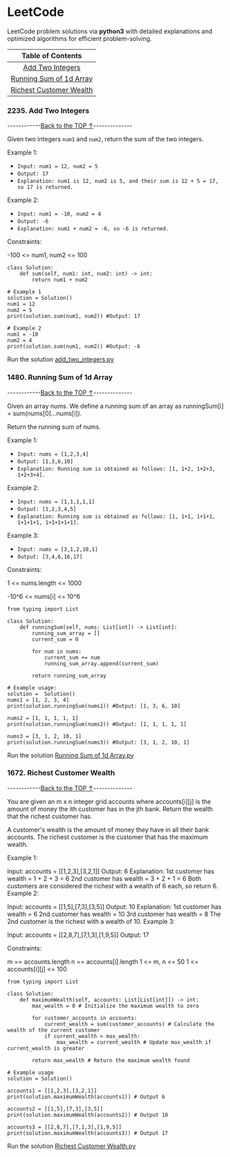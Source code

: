# <a id='top'>LeetCode</a> 
LeetCode problem solutions via **python3** with detailed explanations and optimized algorithms for efficient problem-solving.

|Table of Contents|
|:---------------:|
|[Add Two Integers](#2235)|
|[Running Sum of 1d Array](#1480)|
|[Richest Customer Wealth]()|

### <a id='2235'>2235. Add Two Integers</a>
------------[Back to the TOP ↑](#top)--------------

Given two integers `num1` and `num2`, return the sum of the two integers.

Example 1:

- `Input: num1 = 12, num2 = 5`
- `Output: 17`
- `Explanation: num1 is 12, num2 is 5, and their sum is 12 + 5 = 17, so 17 is returned.`

Example 2: 

- `Input: num1 = -10, num2 = 4`
- `Output: -6`
- `Explanation: num1 + num2 = -6, so -6 is returned.`

Constraints:

-100 <= num1, num2 <= 100

```python3
class Solution:
    def sum(self, num1: int, num2: int) -> int:
        return num1 + num2
    
# Example 1
solution = Solution()
num1 = 12
num2 = 5
print(solution.sum(num1, num2)) #Output: 17

# Example 2
num1 = -10
num2 = 4
print(solution.sum(num1, num2)) #Output: -6
```        


Run the solution [add_two_integers.py](python3/add_two_Integers.py)

### <a id='1480'>1480. Running Sum of 1d Array</a>
------------[Back to the TOP ↑](#top)--------------

Given an array nums. We define a running sum of an array as runningSum[i] = sum(nums[0]…nums[i]).

Return the running sum of nums.

Example 1:

- `Input: nums = [1,2,3,4]`
- `Output: [1,3,6,10]`
- `Explanation: Running sum is obtained as follows: [1, 1+2, 1+2+3, 1+2+3+4].`

Example 2:

- `Input: nums = [1,1,1,1,1]`
- `Output: [1,2,3,4,5]`
- `Explanation: Running sum is obtained as follows: [1, 1+1, 1+1+1, 1+1+1+1, 1+1+1+1+1].`

Example 3:

- `Input: nums = [3,1,2,10,1]`
- `Output: [3,4,6,16,17]`
 

Constraints:

1 <= nums.length <= 1000

-10^6 <= nums[i] <= 10^6

```python3
from typing import List

class Solution:
    def runningSum(self, nums: List[int]) -> List[int]:
        running_sum_array = []
        current_sum = 0
        
        for num in nums:
            current_sum += num
            running_sum_array.append(current_sum)
            
        return running_sum_array
        
# Example usage:
solution =  Solution()
nums1 = [1, 2, 3, 4]
print(solution.runningSum(nums1)) #Output: [1, 3, 6, 10]

nums2 = [1, 1, 1, 1, 1]
print(solution.runningSum(nums2)) #Output: [1, 1, 1, 1, 1]

nums3 = [3, 1, 2, 10, 1]
print(solution.runningSum(nums3)) #Output: [3, 1, 2, 10, 1]
```

Run the solution [Running Sum of 1d Array.py](python3/running_sum_of_1d_array.py)

### <a id='1672'>1672. Richest Customer Wealth</a>
------------[Back to the TOP ↑](#top)--------------

You are given an m x n integer grid accounts where accounts[i][j] is the amount of money the i​​​​​​​​​​​th​​​​ customer has in the j​​​​​​​​​​​th​​​​ bank. Return the wealth that the richest customer has.

A customer's wealth is the amount of money they have in all their bank accounts. The richest customer is the customer that has the maximum wealth.

Example 1:

Input: accounts = [[1,2,3],[3,2,1]]
Output: 6
Explanation:
1st customer has wealth = 1 + 2 + 3 = 6
2nd customer has wealth = 3 + 2 + 1 = 6
Both customers are considered the richest with a wealth of 6 each, so return 6.
Example 2:

Input: accounts = [[1,5],[7,3],[3,5]]
Output: 10
Explanation: 
1st customer has wealth = 6
2nd customer has wealth = 10 
3rd customer has wealth = 8
The 2nd customer is the richest with a wealth of 10.
Example 3:

Input: accounts = [[2,8,7],[7,1,3],[1,9,5]]
Output: 17
 

Constraints:

m == accounts.length
n == accounts[i].length
1 <= m, n <= 50
1 <= accounts[i][j] <= 100

```python3
from typing import List

class Solution:
    def maximumWealth(self, accounts: List[List[int]]) -> int:
        max_wealth = 0 # Initialize the maximum wealth to zero
        
        for customer_accounts in accounts:
            current_wealth = sum(customer_accounts) # Calculate the wealth of the current customer
            if current_wealth > max_wealth:
                max_wealth = current_wealth # Update max_wealth if current_wealth is greater
                
        return max_wealth # Return the maximum wealth found
    
# Example usage
solution = Solution()

accounts1 = [[1,2,3],[3,2,1]]
print(solution.maximumWealth(accounts1)) # Output 6

accounts2 = [[1,5],[7,3],[3,5]]
print(solution.maximumWealth(accounts2)) # Output 10

accounts3 = [[2,8,7],[7,1,3],[1,9,5]]
print(solution.maximumWealth(accounts3)) # Output 17
```
Run the solution [Richest Customer Wealth.py](python3/richest_customer_wealth.py)
